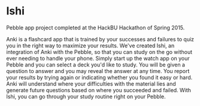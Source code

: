 # Ishi

Pebble app project completed at the HackBU Hackathon of Spring 2015.

Anki is a flashcard app that is trained by your successes and failures to quiz you in the right way to maximize your results. We've created Ishi, an integration of Anki with the Pebble, so that you can study on the go without ever needing to handle your phone. Simply start up the watch app on your Pebble and you can select a deck you'd like to study. You will be given a question to answer and you may reveal the answer at any time. You report your results by trying again or indicating whether you found it easy or hard. Anki will understand where your difficulties with the material lies and generate future questions based on where you succeeded and failed. With Ishi, you can go through your study routine right on your Pebble.
